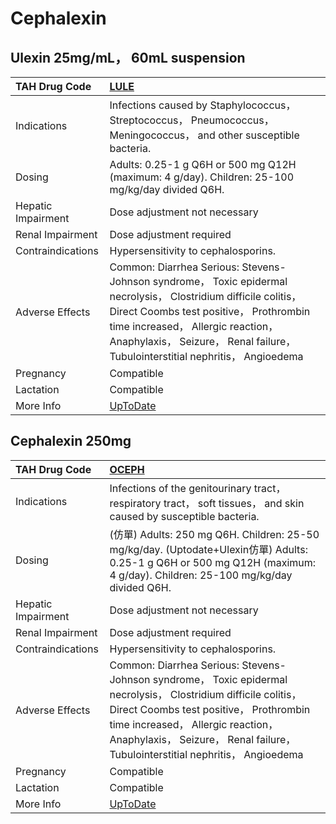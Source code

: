 # Cephalexin

## Ulexin 25mg/mL， 60mL suspension

| TAH Drug Code      | [LULE](https://www.tahsda.org.tw/drugs/hissearch.php?drug_code=LULE)                                                                                                                                                                                                               |
|:-------------------|:-----------------------------------------------------------------------------------------------------------------------------------------------------------------------------------------------------------------------------------------------------------------------------------|
| Indications        | Infections caused by Staphylococcus， Streptococcus， Pneumococcus， Meningococcus， and other susceptible bacteria.                                                                                                                                                               |
| Dosing             | Adults: 0.25-1 g Q6H or 500 mg Q12H (maximum: 4 g/day). Children: 25-100 mg/kg/day divided Q6H.                                                                                                                                                                                    |
| Hepatic Impairment | Dose adjustment not necessary                                                                                                                                                                                                                                                      |
| Renal Impairment   | Dose adjustment required                                                                                                                                                                                                                                                           |
| Contraindications  | Hypersensitivity to cephalosporins.                                                                                                                                                                                                                                                |
| Adverse Effects    | Common: Diarrhea Serious: Stevens-Johnson syndrome， Toxic epidermal necrolysis， Clostridium difficile colitis， Direct Coombs test positive， Prothrombin time increased， Allergic reaction， Anaphylaxis， Seizure， Renal failure， Tubulointerstitial nephritis， Angioedema |
| Pregnancy          | Compatible                                                                                                                                                                                                                                                                         |
| Lactation          | Compatible                                                                                                                                                                                                                                                                         |
| More Info          | [UpToDate](https://www.uptodate.com/contents/cephalexin-drug-information)                                                                                                                                                                                                          |

## Cephalexin 250mg

| TAH Drug Code      | [OCEPH](https://www.tahsda.org.tw/drugs/hissearch.php?drug_code=OCEPH)                                                                                                                                                                                                             |
|:-------------------|:-----------------------------------------------------------------------------------------------------------------------------------------------------------------------------------------------------------------------------------------------------------------------------------|
| Indications        | Infections of the genitourinary tract， respiratory tract， soft tissues， and skin caused by susceptible bacteria.                                                                                                                                                                |
| Dosing             | (仿單) Adults: 250 mg Q6H. Children: 25-50 mg/kg/day. (Uptodate+Ulexin仿單) Adults: 0.25-1 g Q6H or 500 mg Q12H (maximum: 4 g/day). Children: 25-100 mg/kg/day divided Q6H.                                                                                                        |
| Hepatic Impairment | Dose adjustment not necessary                                                                                                                                                                                                                                                      |
| Renal Impairment   | Dose adjustment required                                                                                                                                                                                                                                                           |
| Contraindications  | Hypersensitivity to cephalosporins.                                                                                                                                                                                                                                                |
| Adverse Effects    | Common: Diarrhea Serious: Stevens-Johnson syndrome， Toxic epidermal necrolysis， Clostridium difficile colitis， Direct Coombs test positive， Prothrombin time increased， Allergic reaction， Anaphylaxis， Seizure， Renal failure， Tubulointerstitial nephritis， Angioedema |
| Pregnancy          | Compatible                                                                                                                                                                                                                                                                         |
| Lactation          | Compatible                                                                                                                                                                                                                                                                         |
| More Info          | [UpToDate](https://www.uptodate.com/contents/cephalexin-drug-information)                                                                                                                                                                                                          |

